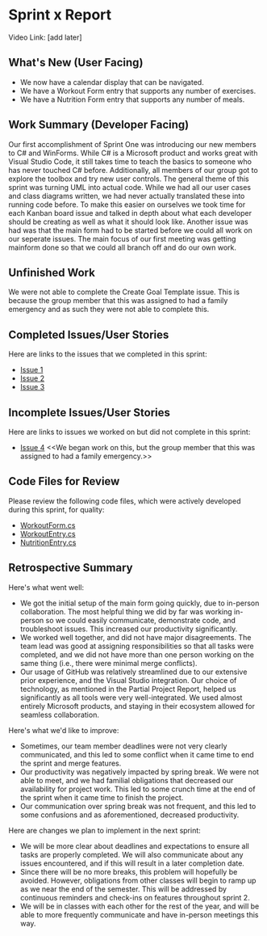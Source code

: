 # Sprint x Report 
Video Link: [add later]

## What's New (User Facing)
 * We now have a calendar display that can be navigated.
 * We have a Workout Form entry that supports any number of exercises.
 * We have a Nutrition Form entry that supports any number of meals.

## Work Summary (Developer Facing)
Our first accomplishment of Sprint One was introducing our new members to C# and WinForms. While C# is a Microsoft product and works great with Visual Studio Code, it still takes time to teach the basics to someone who has never touched C# before. Additionally, all members of our group got to explore the toolbox and try new user controls. The general theme of this sprint was turning UML into actual code. While we had all our user cases and class diagrams written, we had never actually translated these into running code before. To make this easier on ourselves we took time for each Kanban board issue and talked in depth about what each developer should be creating as well as what it should look like.  Another issue was had was that the main form had to be started before we could all work on our seperate issues. The main focus of our first meeting was getting mainform done so that we could all branch off and do our own work.

## Unfinished Work
We were not able to complete the Create Goal Template issue. This is because the group member that this was assigned to had a family emergency and as such they were not able to complete this.

## Completed Issues/User Stories
Here are links to the issues that we completed in this sprint:
 * [Issue 1](https://github.com/calebh13/fitness-tracker-app/issues/1)
 * [Issue 2](https://github.com/calebh13/fitness-tracker-app/issues/2)
 * [Issue 3](https://github.com/calebh13/fitness-tracker-app/issues/3)

 ## Incomplete Issues/User Stories
 Here are links to issues we worked on but did not complete in this sprint:
 
 * [Issue 4](https://github.com/calebh13/fitness-tracker-app/issues/4) <<We began work on this, but the group member that this was assigned to had a family emergency.>>

## Code Files for Review
Please review the following code files, which were actively developed during this sprint, for quality:
 * [WorkoutForm.cs](https://github.com/calebh13/fitness-tracker-app/blob/main/Fitness%20Tracker%20App/WorkoutForm.cs)
 * [WorkoutEntry.cs](https://github.com/calebh13/fitness-tracker-app/blob/main/Fitness%20Tracker%20App/workoutEntry.cs)
 * [NutritionEntry.cs](https://github.com/calebh13/fitness-tracker-app/blob/main/Fitness%20Tracker%20App/NutritionEntry.cs)
 
## Retrospective Summary
Here's what went well:
  * We got the initial setup of the main form going quickly, due to in-person collaboration. The most helpful thing we did by far was working in-person so we could easily communicate, demonstrate code, and troubleshoot issues. This increased our productivity significantly.
  * We worked well together, and did not have major disagreements. The team lead was good at assigning responsibilities so that all tasks were completed, and we did not have more than one person working on the same thing (i.e., there were minimal merge conflicts).
  * Our usage of GitHub was relatively streamlined due to our extensive prior experience, and the Visual Studio integration. Our choice of technology, as mentioned in the Partial Project Report, helped us significantly as all tools were very well-integrated. We used almost entirely Microsoft products, and staying in their ecosystem allowed for seamless collaboration.
 
Here's what we'd like to improve:
   * Sometimes, our team member deadlines were not very clearly communicated, and this led to some conflict when it came time to end the sprint and merge features.
   * Our productivity was negatively impacted by spring break. We were not able to meet, and we had familial obligations that decreased our availability for project work. This led to some crunch time at the end of the sprint when it came time to finish the project.
   * Our communication over spring break was not frequent, and this led to some confusions and as aforementioned, decreased productivity.
  
Here are changes we plan to implement in the next sprint:
   * We will be more clear about deadlines and expectations to ensure all tasks are properly completed. We will also communicate about any issues encountered, and if this will result in a later completion date.
   * Since there will be no more breaks, this problem will hopefully be avoided. However, obligations from other classes will begin to ramp up as we near the end of the semester. This will be addressed by continuous reminders and check-ins on features throughout sprint 2.
   * We will be in classes with each other for the rest of the year, and will be able to more frequently communicate and have in-person meetings this way.
